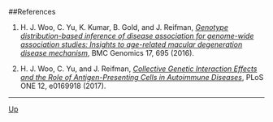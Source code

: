 ##References

1. H. J. Woo, C. Yu, K. Kumar, B. Gold, and J. Reifman, [_Genotype distribution-based inference of disease association for genome-wide association studies: Insights to age-related macular degeneration disease mechanism_](http://dx.doi.org/10.1186/s12864-016-2871-3), BMC Genomics 17, 695 (2016).

2. H. J. Woo, C. Yu, and J. Reifman, [_Collective Genetic Interaction Effects and the Role of Antigen-Presenting Cells in Autoimmune Diseases_](http://dx.doi.org/10.1371/journal.pone.0169918), PLoS ONE 12, e0169918 (2017).

***
[Up](README.md)
